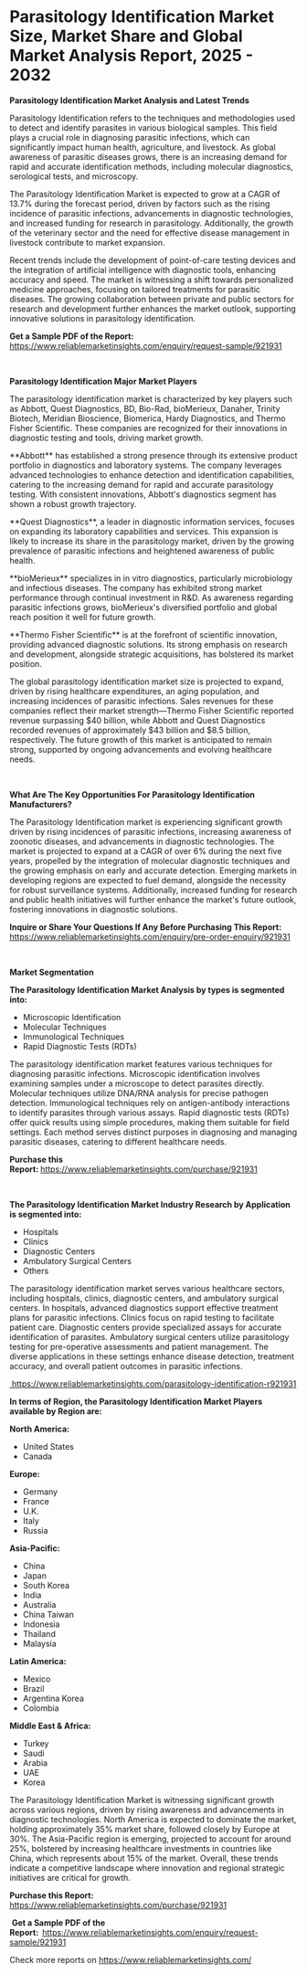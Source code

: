 <p><h1>Parasitology Identification Market Size, Market Share and Global Market Analysis Report, 2025 - 2032</h1></p><p><strong>Parasitology Identification Market Analysis and Latest Trends</strong></p>
<p><p>Parasitology Identification refers to the techniques and methodologies used to detect and identify parasites in various biological samples. This field plays a crucial role in diagnosing parasitic infections, which can significantly impact human health, agriculture, and livestock. As global awareness of parasitic diseases grows, there is an increasing demand for rapid and accurate identification methods, including molecular diagnostics, serological tests, and microscopy.</p><p>The Parasitology Identification Market is expected to grow at a CAGR of 13.7% during the forecast period, driven by factors such as the rising incidence of parasitic infections, advancements in diagnostic technologies, and increased funding for research in parasitology. Additionally, the growth of the veterinary sector and the need for effective disease management in livestock contribute to market expansion.</p><p>Recent trends include the development of point-of-care testing devices and the integration of artificial intelligence with diagnostic tools, enhancing accuracy and speed. The market is witnessing a shift towards personalized medicine approaches, focusing on tailored treatments for parasitic diseases. The growing collaboration between private and public sectors for research and development further enhances the market outlook, supporting innovative solutions in parasitology identification.</p></p>
<p><strong>Get a Sample PDF of the Report:&nbsp;</strong> <a href="https://www.reliablemarketinsights.com/enquiry/request-sample/921931?utm_campaign=2563&utm_medium=2&utm_source=Github&utm_content=ia&utm_term=07032025&utm_id=parasitology-identification">https://www.reliablemarketinsights.com/enquiry/request-sample/921931</a></p>
<p>&nbsp;</p>
<p><strong>Parasitology Identification Major Market Players</strong></p>
<p><p>The parasitology identification market is characterized by key players such as Abbott, Quest Diagnostics, BD, Bio-Rad, bioMerieux, Danaher, Trinity Biotech, Meridian Bioscience, Biomerica, Hardy Diagnostics, and Thermo Fisher Scientific. These companies are recognized for their innovations in diagnostic testing and tools, driving market growth.</p><p>**Abbott** has established a strong presence through its extensive product portfolio in diagnostics and laboratory systems. The company leverages advanced technologies to enhance detection and identification capabilities, catering to the increasing demand for rapid and accurate parasitology testing. With consistent innovations, Abbott's diagnostics segment has shown a robust growth trajectory.</p><p>**Quest Diagnostics**, a leader in diagnostic information services, focuses on expanding its laboratory capabilities and services. This expansion is likely to increase its share in the parasitology market, driven by the growing prevalence of parasitic infections and heightened awareness of public health.</p><p>**bioMerieux** specializes in in vitro diagnostics, particularly microbiology and infectious diseases. The company has exhibited strong market performance through continual investment in R&D. As awareness regarding parasitic infections grows, bioMerieux's diversified portfolio and global reach position it well for future growth.</p><p>**Thermo Fisher Scientific** is at the forefront of scientific innovation, providing advanced diagnostic solutions. Its strong emphasis on research and development, alongside strategic acquisitions, has bolstered its market position.</p><p>The global parasitology identification market size is projected to expand, driven by rising healthcare expenditures, an aging population, and increasing incidences of parasitic infections. Sales revenues for these companies reflect their market strength—Thermo Fisher Scientific reported revenue surpassing $40 billion, while Abbott and Quest Diagnostics recorded revenues of approximately $43 billion and $8.5 billion, respectively. The future growth of this market is anticipated to remain strong, supported by ongoing advancements and evolving healthcare needs.</p></p>
<p>&nbsp;</p>
<p><strong>What Are The Key Opportunities For Parasitology Identification Manufacturers?</strong></p>
<p><p>The Parasitology Identification market is experiencing significant growth driven by rising incidences of parasitic infections, increasing awareness of zoonotic diseases, and advancements in diagnostic technologies. The market is projected to expand at a CAGR of over 6% during the next five years, propelled by the integration of molecular diagnostic techniques and the growing emphasis on early and accurate detection. Emerging markets in developing regions are expected to fuel demand, alongside the necessity for robust surveillance systems. Additionally, increased funding for research and public health initiatives will further enhance the market's future outlook, fostering innovations in diagnostic solutions.</p></p>
<p><strong>Inquire or Share Your Questions If Any Before Purchasing This Report:</strong> <a href="https://www.reliablemarketinsights.com/enquiry/pre-order-enquiry/921931?utm_campaign=2563&utm_medium=2&utm_source=Github&utm_content=ia&utm_term=07032025&utm_id=parasitology-identification">https://www.reliablemarketinsights.com/enquiry/pre-order-enquiry/921931</a></p>
<p>&nbsp;</p>
<p><strong>Market Segmentation</strong></p>
<p><strong>The Parasitology Identification Market Analysis by types is segmented into:</strong></p>
<p><ul><li>Microscopic Identification</li><li>Molecular Techniques</li><li>Immunological Techniques</li><li>Rapid Diagnostic Tests (RDTs)</li></ul></p>
<p><p>The parasitology identification market features various techniques for diagnosing parasitic infections. Microscopic identification involves examining samples under a microscope to detect parasites directly. Molecular techniques utilize DNA/RNA analysis for precise pathogen detection. Immunological techniques rely on antigen-antibody interactions to identify parasites through various assays. Rapid diagnostic tests (RDTs) offer quick results using simple procedures, making them suitable for field settings. Each method serves distinct purposes in diagnosing and managing parasitic diseases, catering to different healthcare needs.</p></p>
<p><strong>Purchase this Report:&nbsp;</strong><a href="https://www.reliablemarketinsights.com/purchase/921931?utm_campaign=2563&utm_medium=2&utm_source=Github&utm_content=ia&utm_term=07032025&utm_id=parasitology-identification">https://www.reliablemarketinsights.com/purchase/921931</a></p>
<p>&nbsp;</p>
<p><strong>The Parasitology Identification Market Industry Research by Application is segmented into:</strong></p>
<p><ul><li>Hospitals</li><li>Clinics</li><li>Diagnostic Centers</li><li>Ambulatory Surgical Centers</li><li>Others</li></ul></p>
<p><p>The parasitology identification market serves various healthcare sectors, including hospitals, clinics, diagnostic centers, and ambulatory surgical centers. In hospitals, advanced diagnostics support effective treatment plans for parasitic infections. Clinics focus on rapid testing to facilitate patient care. Diagnostic centers provide specialized assays for accurate identification of parasites. Ambulatory surgical centers utilize parasitology testing for pre-operative assessments and patient management. The diverse applications in these settings enhance disease detection, treatment accuracy, and overall patient outcomes in parasitic infections.</p></p>
<p><a href="https://www.reliablemarketinsights.com/parasitology-identification-r921931?utm_campaign=2563&utm_medium=2&utm_source=Github&utm_content=ia&utm_term=07032025&utm_id=parasitology-identification">&nbsp;https://www.reliablemarketinsights.com/parasitology-identification-r921931</a></p>
<p><strong>In terms of Region, the Parasitology Identification Market Players available by Region are:</strong></p>
<p>
    <p> <strong> North America: </strong>
        <ul>
            <li>United States</li>
            <li>Canada</li>
        </ul>
        </p> 
    <p> <strong> Europe: </strong>
        <ul>
            <li>Germany</li>
            <li>France</li>
            <li>U.K.</li>
            <li>Italy</li>
            <li>Russia</li>
        </ul>
        </p> 
    <p> <strong> Asia-Pacific: </strong>
        <ul>
            <li>China</li>
            <li>Japan</li>
            <li>South Korea</li>
            <li>India</li>
            <li>Australia</li>
            <li>China Taiwan</li>
            <li>Indonesia</li>
            <li>Thailand</li>
            <li>Malaysia</li>
        </ul>
        </p> 
    <p> <strong> Latin America: </strong>
        <ul>
            <li>Mexico</li>
            <li>Brazil</li>
            <li>Argentina Korea</li>
            <li>Colombia</li>
        </ul>
        </p> 
    <p> <strong> Middle East & Africa: </strong>
        <ul>
            <li>Turkey</li>
            <li>Saudi</li>
            <li>Arabia</li>
            <li>UAE</li>
            <li>Korea</li>
        </ul>
    </p>
    </p>
<p><p>The Parasitology Identification Market is witnessing significant growth across various regions, driven by rising awareness and advancements in diagnostic technologies. North America is expected to dominate the market, holding approximately 35% market share, followed closely by Europe at 30%. The Asia-Pacific region is emerging, projected to account for around 25%, bolstered by increasing healthcare investments in countries like China, which represents about 15% of the market. Overall, these trends indicate a competitive landscape where innovation and regional strategic initiatives are critical for growth.</p></p>
<p><strong>Purchase this Report: </strong><a href="https://www.reliablemarketinsights.com/purchase/921931?utm_campaign=2563&utm_medium=2&utm_source=Github&utm_content=ia&utm_term=07032025&utm_id=parasitology-identification">https://www.reliablemarketinsights.com/purchase/921931</a></p>
<p>&nbsp;<strong>Get a Sample PDF of the Report:&nbsp;&nbsp;</strong><a href="https://www.reliablemarketinsights.com/enquiry/request-sample/921931?utm_campaign=2563&utm_medium=2&utm_source=Github&utm_content=ia&utm_term=07032025&utm_id=parasitology-identification">https://www.reliablemarketinsights.com/enquiry/request-sample/921931</a></p>
<p><strong></strong></p>
<p>Check more reports on <a href="https://www.reliablemarketinsights.com/?utm_campaign=2563&utm_medium=2&utm_source=Github&utm_content=ia&utm_term=07032025&utm_id=parasitology-identification">https://www.reliablemarketinsights.com/</a></p>